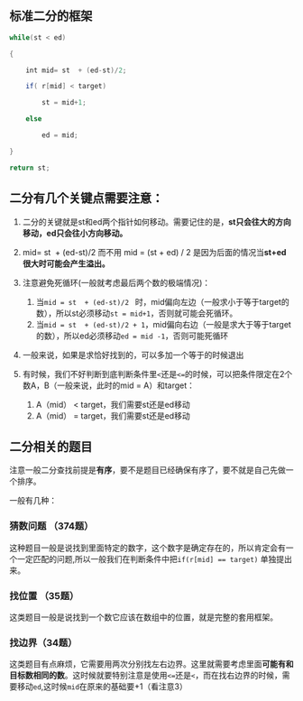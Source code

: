 ## 标准二分的框架

```java
while(st < ed)

{

    int mid= st  + (ed-st)/2;

    if( r[mid] < target)

        st = mid+1;

    else

        ed = mid;

}

return st;
```

## 二分有几个关键点需要注意：

1. 二分的关键就是st和ed两个指针如何移动。需要记住的是，**st只会往大的方向移动，ed只会往小方向移动。**
2. mid= st  + (ed-st)/2 而不用 mid = (st + ed) / 2 是因为后面的情况当**st+ed很大时可能会产生溢出。**
3. 注意避免死循环(一般就考虑最后两个数的极端情况)：
   1. 当`mid = st  + (ed-st)/2 ` 时，mid偏向左边（一般求小于等于target的数），所以st必须移动`st = mid+1`，否则就可能会死循环。
   2.  当`mid = st  + (ed-st)/2 + 1`，mid偏向右边（一般是求大于等于target的数），所以ed必须移动`ed = mid -1`，否则可能死循环


1. 一般来说，如果是求恰好找到的，可以多加一个等于的时候退出
2. 有时候，我们不好判断到底判断条件里`<`还是`<=`的时候，可以把条件限定在2个数A，B（一般来说，此时的mid = A）和target：
   1. A（mid） < target，我们需要st还是ed移动
   2.  A（mid） = target，我们需要st还是ed移动

## 二分相关的题目

注意一般二分查找前提是**有序**，要不是题目已经确保有序了，要不就是自己先做一个排序。



一般有几种：

### 猜数问题 （374题）

这种题目一般是说找到里面特定的数字，这个数字是确定存在的，所以肯定会有一个一定匹配的问题,所以一般我们在判断条件中把`if(r[mid] == target)` 单独提出来。



### 找位置 （35题）

这类题目一般是说找到一个数它应该在数组中的位置，就是完整的套用框架。



### 找边界（34题）

这类题目有点麻烦，它需要用两次分别找左右边界。这里就需要考虑里面**可能有和目标数相同的数**。这时候就要特别注意是使用`<=`还是`<`，而在找右边界的时候，需要移动`ed`,这时候`mid`在原来的基础要+1（看注意3）






